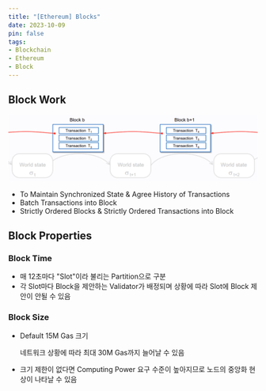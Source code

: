 ```yaml
---
title: "[Ethereum] Blocks"
date: 2023-10-09
pin: false
tags:
- Blockchain
- Ethereum
- Block
---
```


## Block Work

![Blocks with World States](images/block-world-state.png)

- To Maintain Synchronized State & Agree History of Transactions
- Batch Transactions into Block
- Strictly Ordered Blocks & Strictly Ordered Transactions into Block



## Block Properties

### Block Time

- 매 12초마다 "Slot"이라 불리는 Partition으로 구분
- 각 Slot마다 Block을 제안하는 Validator가 배정되며 상황에 따라 Slot에 Block 제안이 안될 수 있음

### Block Size

- Default 15M Gas 크기

  네트워크 상황에 따라 최대 30M Gas까지 늘어날 수 있음

- 크기 제한이 없다면 Computing Power 요구 수준이 높아지므로 노드의 중앙화 현상이 나타날 수 있음

